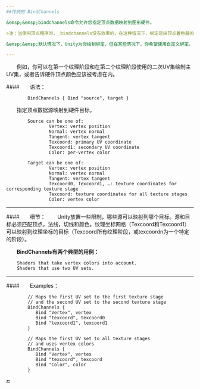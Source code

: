 ```yaml
---
##传统的 BindChannels

&emsp;&emsp;bindchannels命令允许您指定顶点数据映射到图形硬件。

>注：当使用顶点程序时，_bindchannels没有效果的，在这种情况下，绑定是由顶点着色器的输入控制。建议使用可编程着色器而不是固定功能顶点处理。

&emsp;&emsp;默认情况下，Unity为你绘制绑定，但在某些情况下，你希望使用自定义绑定。

---
```

&emsp;&emsp;例如，你可以在第一个纹理阶段和在第二个纹理阶段使用的二次UV集绘制主UV集，或者告诉硬件顶点颜色应该被考虑在内。

####&emsp;&emsp;语法：
```
		BindChannels { Bind "source", target }
```

&emsp;&emsp;指定顶点数据源映射到硬件目标。
```
		Source can be one of:
				Vertex: vertex position
				Normal: vertex normal
				Tangent: vertex tangent
				Texcoord: primary UV coordinate
				Texcoord1: secondary UV coordinate
				Color: per-vertex color
				
		Target can be one of:
				Vertex: vertex position
				Normal: vertex normal
				Tangent: vertex tangent
				Texcoord0, Texcoord1, …: texture coordinates for corresponding texture stage
				Texcoord: texture coordinates for all texture stages
				Color: vertex color
```

---

####&emsp;&emsp;细节：
&emsp;&emsp;Unity放置一些限制，哪些源可以映射到哪个目标。源和目标必须匹配顶点，法线，切线和颜色。纹理坐标网格（Texcoord和Texcoord1）可以映射到纹理坐标的目标（Texcoord所有纹理阶段，或texcoordn为一个特定的阶段）。

&emsp;&emsp;**BindChannels有两个典型的用例：**

		Shaders that take vertex colors into account.
		Shaders that use two UV sets.

---

####&emsp;&emsp;Examples：

```
		// Maps the first UV set to the first texture stage
		// and the second UV set to the second texture stage
		BindChannels {
		   Bind "Vertex", vertex
		   Bind "texcoord", texcoord0
		   Bind "texcoord1", texcoord1
		}
		
		// Maps the first UV set to all texture stages
		// and uses vertex colors
		BindChannels {
		   Bind "Vertex", vertex
		   Bind "texcoord", texcoord
		   Bind "Color", color
		}
```


🔚

